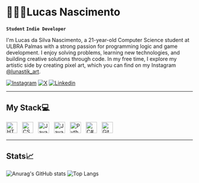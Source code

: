 # 🧑🏻‍💻Lucas Nascimento

**`Student`** **`Indie Developer`**

I'm Lucas da Silva Nascimento, a 21-year-old Computer Science student at ULBRA Palmas with a strong passion for programming logic and game development. I enjoy solving problems, learning new technologies, and building creative solutions through code. In my free time, I explore my artistic side by creating pixel art, which you can find on my Instagram [@lunastik_art](https://www.instagram.com/lunastik_art/).

[![Instagram](https://img.shields.io/badge/Instagram-E4405F?style=for-the-badge&logo=instagram&logoColor=white)](https://www.instagram.com/) 
[![X](https://img.shields.io/badge/X-%23000000.svg?style=for-the-badge&logo=X&logoColor=white)](https://x.com/lukas_nascky)
[![Linkedin](https://img.shields.io/badge/LinkedIn-0077B5?style=for-the-badge&logo=linkedin&logoColor=white)](https://www.linkedin.com/in/lukasnascky/)

---

## My Stack💻

<p>
  <img
    align="left"
    alt="HTML"
    title="HTML"
    width="30px"
    style="padding-right: 10px;"
    src="https://cdn.jsdelivr.net/gh/devicons/devicon@latest/icons/html5/html5-original.svg"
  />

  <img
    align="left"
    alt="CSS"
    title="CSS"
    width="30px"
    style="padding-right: 10px;"
    src="https://cdn.jsdelivr.net/gh/devicons/devicon@latest/icons/css3/css3-original.svg"
  />

  <img
    align="left"
    alt="JavaScript"
    title="JavaScript"
    width="30px"
    style="padding-right: 10px;"
    src="https://cdn.jsdelivr.net/gh/devicons/devicon@latest/icons/javascript/javascript-original.svg"
  />

  <img
    align="left"
    alt="Java"
    title="Java"
    width="30px"
    style="padding-right: 10px;"
    src="https://cdn.jsdelivr.net/gh/devicons/devicon@latest/icons/java/java-original.svg"
  />

  <img
    align="left"
    alt="Python"
    title="Python"
    width="30px"
    style="padding-right: 10px;"
    src="https://cdn.jsdelivr.net/gh/devicons/devicon@latest/icons/python/python-original.svg"
  />

  <img
    align="left"
    alt="C#"
    title="C#"
    width="30px"
    style="padding-right: 10px;"
    src="https://cdn.jsdelivr.net/gh/devicons/devicon@latest/icons/csharp/csharp-original.svg"
  />

  <img
    align="left"
    alt="Git"
    title="Git"
    width="30px"
    style="padding-right: 10px;"
    src="https://cdn.jsdelivr.net/gh/devicons/devicon@latest/icons/git/git-original.svg"
  />
</p>

<br/><br/>

---

## Stats📈

![Anurag's GitHub stats](https://github-readme-stats.vercel.app/api?username=lukasnascky&show_icons=true&theme=radical)
![Top Langs](https://github-readme-stats.vercel.app/api/top-langs/?username=lukasnascky&layout=compact&theme=radical)
